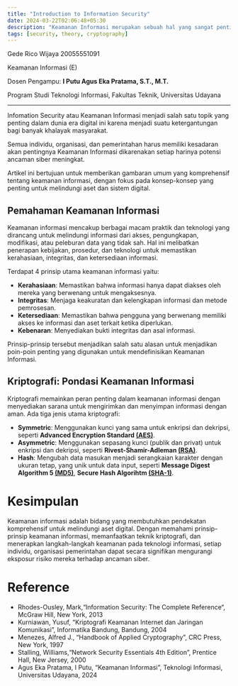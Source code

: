 ```yaml
---
title: "Introduction to Information Security"
date: 2024-03-22T02:06:48+05:30
description: "Keamanan Informasi merupakan sebuah hal yang sangat penting dalam dunia IT dan bisnis artikel ini membahas mengenai pemahanan keamanan informasi."
tags: [security, theory, cryptography]
---
```


Gede Rico Wijaya 20055551091

Keamanan Informasi (E)

Dosen Pengampu: **I Putu Agus Eka Pratama, S.T., M.T.**

Program Studi Teknologi Informasi, Fakultas Teknik, Universitas Udayana

---

Infomation Security atau Keamanan Informasi menjadi salah satu topik yang penting dalam dunia era digital ini karena menjadi suatu ketergantungan bagi banyak khalayak masyarakat.      

Semua individu, organisasi, dan pemerintahan harus memiliki kesadaran akan pentingnya Keamanan Informasi dikarenakan setiap harinya potensi ancaman siber meningkat.

Artikel ini bertujuan untuk memberikan gambaran umum yang komprehensif tentang keamanan informasi, dengan fokus pada konsep-konsep yang penting untuk melindungi aset dan sistem digital.

## Pemahaman Keamanan Informasi

Keamanan informasi mencakup berbagai macam praktik dan teknologi yang dirancang untuk melindungi informasi dari akses, pengungkapan, modifikasi, atau peleburan data yang tidak sah. Hal ini melibatkan penerapan kebijakan, prosedur, dan teknologi untuk memastikan kerahasiaan, integritas, dan ketersediaan informasi.

Terdapat 4 prinsip utama keamanan informasi yaitu: 

* **Kerahasiaan**: Memastikan bahwa informasi hanya dapat diakses oleh mereka yang berwenang untuk mengaksesnya.
* **Integritas**: Menjaga keakuratan dan kelengkapan informasi dan metode pemrosesan.
* **Ketersediaan**: Memastikan bahwa pengguna yang berwenang memiliki akses ke informasi dan aset terkait ketika diperlukan.
* **Kebenaran**: Menyediakan bukti integritas dan asal informasi.

Prinsip-prinsip tersebut menjadikan salah satu alasan untuk menjadikan poin-poin penting yang digunakan untuk mendefinisikan Keamanan Informasi.

## Kriptografi: Pondasi Keamanan Informasi

Kriptografi memainkan peran penting dalam keamanan informasi dengan menyediakan sarana untuk mengirimkan dan menyimpan informasi dengan aman. Ada tiga jenis utama kriptografi:

* **Symmetric**: Menggunakan kunci yang sama untuk enkripsi dan dekripsi, seperti **Advanced Encryption Standard [(AES)](https://en.wikipedia.org/wiki/Advanced_Encryption_Standard)**.
* **Asymmetric**: Menggunakan sepasang kunci (publik dan privat) untuk enkripsi dan dekripsi, seperti **Rivest-Shamir-Adleman [(RSA)](https://www.rsa.com/)**.
* **Hash**: Mengubah data masukan menjadi serangkaian karakter dengan ukuran tetap, yang unik untuk data input, seperti **Message Digest Algorithm 5 [(MD5)](https://www.howtogeek.com/67241/htg-explains-what-are-md5-sha-1-hashes-and-how-do-i-check-them/)**, **Secure Hash Algorihtm [(SHA-1)](https://en.wikipedia.org/wiki/SHA-1)**.

# Kesimpulan

Keamanan informasi adalah bidang yang membutuhkan pendekatan komprehensif untuk melindungi aset digital. Dengan memahami prinsip-prinsip keamanan informasi, memanfaatkan teknik kriptografi, dan menerapkan langkah-langkah keamanan pada teknologi informasi, setiap individu, organisasi pemerintahan dapat secara signifikan mengurangi eksposur risiko mereka terhadap ancaman siber.

# Reference

* Rhodes-Ousley, Mark,“Information Security: The Complete Reference“, McGraw Hill, New York, 2013
* Kurniawan, Yusuf, “Kriptografi Keamanan Internet dan Jaringan Komunikasi”, Informatika Bandung, Bandung, 2004
* Menezes, Alfred J., “Handbook of Applied Cryptography”, CRC Press, New York, 1997
* Stalling, Williams,“Network Security Essentials 4th Edition”, Prentice Hall, New Jersey, 2000
* Agus Eka Pratama, I Putu, “Keamanan Informasi”, Teknologi Informasi, Universitas Udayana, 2024 

